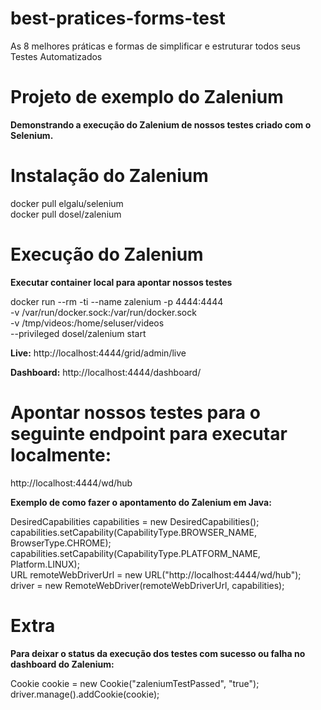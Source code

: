 # best-pratices-forms-test
As 8 melhores práticas e formas de simplificar e estruturar todos seus Testes Automatizados


# Projeto de exemplo do Zalenium
**Demonstrando a execução do Zalenium de nossos testes criado com o Selenium.**

# Instalação do Zalenium

docker pull elgalu/selenium <br/>
docker pull dosel/zalenium
  

# Execução do Zalenium

**Executar container local para apontar nossos testes**

 docker run --rm -ti --name zalenium -p 4444:4444 \
    -v /var/run/docker.sock:/var/run/docker.sock \
    -v /tmp/videos:/home/seluser/videos \
    --privileged dosel/zalenium start <br/>
   
**Live:**
http://localhost:4444/grid/admin/live

**Dashboard:**
http://localhost:4444/dashboard/

# Apontar nossos testes para o seguinte endpoint para executar localmente: 

http://localhost:4444/wd/hub <br/>

<b> Exemplo de como fazer o apontamento do Zalenium em Java: </b><br/>

DesiredCapabilities capabilities = new DesiredCapabilities(); <br/>
capabilities.setCapability(CapabilityType.BROWSER_NAME, BrowserType.CHROME); <br/>
capabilities.setCapability(CapabilityType.PLATFORM_NAME, Platform.LINUX); <br/>
URL remoteWebDriverUrl = new URL("http://localhost:4444/wd/hub"); <br/>
driver = new RemoteWebDriver(remoteWebDriverUrl, capabilities); <br/>

# Extra
<b> Para deixar o status da execução dos testes com sucesso ou falha no dashboard do Zalenium: </b> <br/>

Cookie cookie = new Cookie("zaleniumTestPassed", "true"); <br/>
driver.manage().addCookie(cookie);